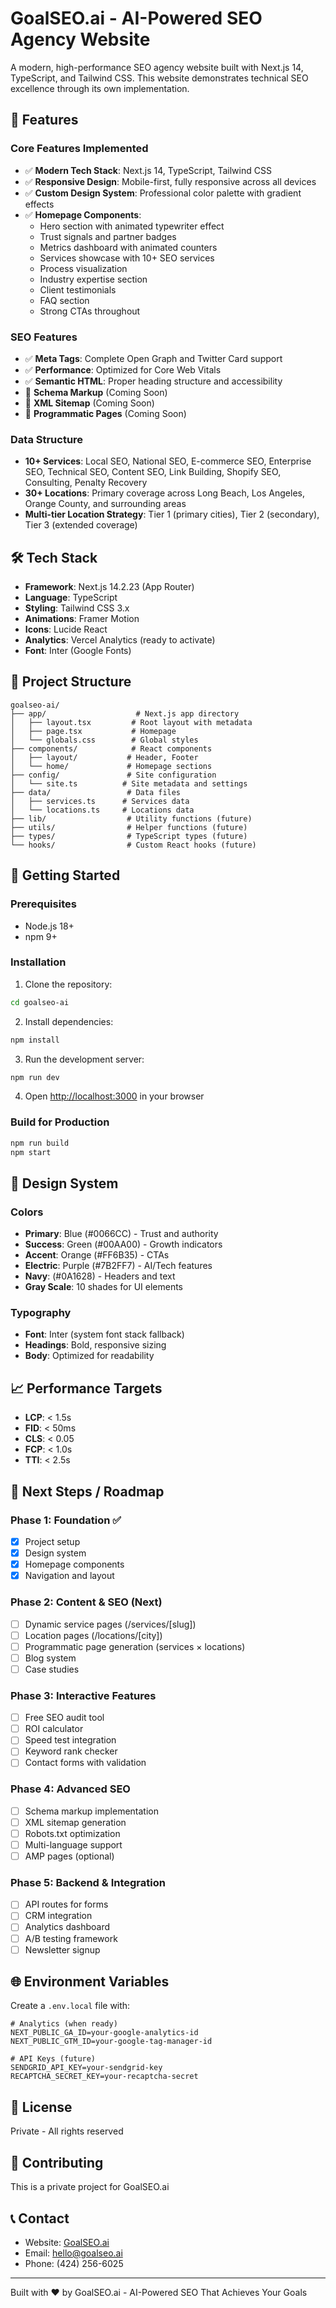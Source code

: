 # GoalSEO.ai - AI-Powered SEO Agency Website

A modern, high-performance SEO agency website built with Next.js 14, TypeScript, and Tailwind CSS. This website demonstrates technical SEO excellence through its own implementation.

## 🚀 Features

### Core Features Implemented
- ✅ **Modern Tech Stack**: Next.js 14, TypeScript, Tailwind CSS
- ✅ **Responsive Design**: Mobile-first, fully responsive across all devices
- ✅ **Custom Design System**: Professional color palette with gradient effects
- ✅ **Homepage Components**:
  - Hero section with animated typewriter effect
  - Trust signals and partner badges
  - Metrics dashboard with animated counters
  - Services showcase with 10+ SEO services
  - Process visualization
  - Industry expertise section
  - Client testimonials
  - FAQ section
  - Strong CTAs throughout

### SEO Features
- ✅ **Meta Tags**: Complete Open Graph and Twitter Card support
- ✅ **Performance**: Optimized for Core Web Vitals
- ✅ **Semantic HTML**: Proper heading structure and accessibility
- 🔄 **Schema Markup** (Coming Soon)
- 🔄 **XML Sitemap** (Coming Soon)
- 🔄 **Programmatic Pages** (Coming Soon)

### Data Structure
- **10+ Services**: Local SEO, National SEO, E-commerce SEO, Enterprise SEO, Technical SEO, Content SEO, Link Building, Shopify SEO, Consulting, Penalty Recovery
- **30+ Locations**: Primary coverage across Long Beach, Los Angeles, Orange County, and surrounding areas
- **Multi-tier Location Strategy**: Tier 1 (primary cities), Tier 2 (secondary), Tier 3 (extended coverage)

## 🛠️ Tech Stack

- **Framework**: Next.js 14.2.23 (App Router)
- **Language**: TypeScript
- **Styling**: Tailwind CSS 3.x
- **Animations**: Framer Motion
- **Icons**: Lucide React
- **Analytics**: Vercel Analytics (ready to activate)
- **Font**: Inter (Google Fonts)

## 📁 Project Structure

```
goalseo-ai/
├── app/                    # Next.js app directory
│   ├── layout.tsx         # Root layout with metadata
│   ├── page.tsx           # Homepage
│   └── globals.css        # Global styles
├── components/            # React components
│   ├── layout/           # Header, Footer
│   └── home/             # Homepage sections
├── config/               # Site configuration
│   └── site.ts          # Site metadata and settings
├── data/                 # Data files
│   ├── services.ts      # Services data
│   └── locations.ts     # Locations data
├── lib/                  # Utility functions (future)
├── utils/                # Helper functions (future)
├── types/                # TypeScript types (future)
└── hooks/                # Custom React hooks (future)
```

## 🚀 Getting Started

### Prerequisites
- Node.js 18+ 
- npm 9+

### Installation

1. Clone the repository:
```bash
cd goalseo-ai
```

2. Install dependencies:
```bash
npm install
```

3. Run the development server:
```bash
npm run dev
```

4. Open [http://localhost:3000](http://localhost:3000) in your browser

### Build for Production

```bash
npm run build
npm start
```

## 🎨 Design System

### Colors
- **Primary**: Blue (#0066CC) - Trust and authority
- **Success**: Green (#00AA00) - Growth indicators
- **Accent**: Orange (#FF6B35) - CTAs
- **Electric**: Purple (#7B2FF7) - AI/Tech features
- **Navy**: (#0A1628) - Headers and text
- **Gray Scale**: 10 shades for UI elements

### Typography
- **Font**: Inter (system font stack fallback)
- **Headings**: Bold, responsive sizing
- **Body**: Optimized for readability

## 📈 Performance Targets

- **LCP**: < 1.5s
- **FID**: < 50ms
- **CLS**: < 0.05
- **FCP**: < 1.0s
- **TTI**: < 2.5s

## 🔄 Next Steps / Roadmap

### Phase 1: Foundation ✅
- [x] Project setup
- [x] Design system
- [x] Homepage components
- [x] Navigation and layout

### Phase 2: Content & SEO (Next)
- [ ] Dynamic service pages (/services/[slug])
- [ ] Location pages (/locations/[city])
- [ ] Programmatic page generation (services × locations)
- [ ] Blog system
- [ ] Case studies

### Phase 3: Interactive Features
- [ ] Free SEO audit tool
- [ ] ROI calculator
- [ ] Speed test integration
- [ ] Keyword rank checker
- [ ] Contact forms with validation

### Phase 4: Advanced SEO
- [ ] Schema markup implementation
- [ ] XML sitemap generation
- [ ] Robots.txt optimization
- [ ] Multi-language support
- [ ] AMP pages (optional)

### Phase 5: Backend & Integration
- [ ] API routes for forms
- [ ] CRM integration
- [ ] Analytics dashboard
- [ ] A/B testing framework
- [ ] Newsletter signup

## 🌐 Environment Variables

Create a `.env.local` file with:

```env
# Analytics (when ready)
NEXT_PUBLIC_GA_ID=your-google-analytics-id
NEXT_PUBLIC_GTM_ID=your-google-tag-manager-id

# API Keys (future)
SENDGRID_API_KEY=your-sendgrid-key
RECAPTCHA_SECRET_KEY=your-recaptcha-secret
```

## 📝 License

Private - All rights reserved

## 🤝 Contributing

This is a private project for GoalSEO.ai

## 📞 Contact

- Website: [GoalSEO.ai](https://goalseo.ai)
- Email: hello@goalseo.ai
- Phone: (424) 256-6025

---

Built with ❤️ by GoalSEO.ai - AI-Powered SEO That Achieves Your Goals